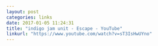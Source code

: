 ```yaml
---
layout: post
categories: links
date: 2017-01-05 11:24:31
title: "indigo jam unit - Escape - YouTube"
linkurl: "https://www.youtube.com/watch?v=sT3IsHwUYno"
---
```


